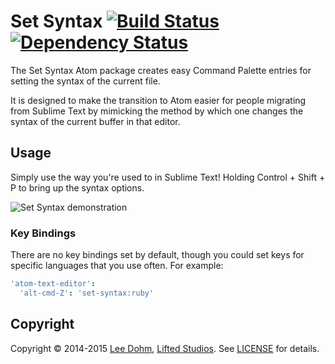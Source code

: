 # Set Syntax [![Build Status](https://travis-ci.org/lee-dohm/set-syntax.svg?branch=master)](https://travis-ci.org/lee-dohm/set-syntax) [![Dependency Status](https://david-dm.org/lee-dohm/set-syntax.svg)](https://david-dm.org/lee-dohm/set-syntax)

The Set Syntax Atom package creates easy Command Palette entries for setting the syntax of the current file.

It is designed to make the transition to Atom easier for people migrating from Sublime Text by mimicking the method by which one changes the syntax of the current buffer in that editor.

## Usage

Simply use the way you're used to in Sublime Text! Holding Control + Shift + P to bring up the syntax options.

![Set Syntax demonstration](https://raw.githubusercontent.com/lee-dohm/set-syntax/master/set-syntax.gif)

### Key Bindings

There are no key bindings set by default, though you could set keys for specific languages that you use often. For example:

```coffee
'atom-text-editor':
  'alt-cmd-Z': 'set-syntax:ruby'
```

## Copyright

Copyright &copy; 2014-2015 [Lee Dohm](http://www.lee-dohm.com), [Lifted Studios](http://www.liftedstudios.com). See [LICENSE](https://github.com/lee-dohm/set-syntax/blob/master/LICENSE.md) for details.
